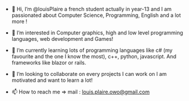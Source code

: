 - 👋 Hi, I’m @louisPlaire a french student actually in year-13 and I am passionated about Computer Science, Programming, English and a lot more !
 
- 👀 I’m interested in Computer graphics, high and low level programming languages, web development and Games!
 
- 🌱 I’m currently learning lots of programming languages like c# (my favourite and the one I know the most), c++, python, javascript. 
  And frameworks like blazor or rails.
 
- 💞️ I’m looking to collaborate on every projects I can work on I am motivated and want to learn a lot!

- 📫 How to reach me => mail : louis.plaire.owo@gmail.com

<!---
louisPlaire/louisPlaire is a ✨ special ✨ repository because its `README.md` (this file) appears on your GitHub profile.
You can click the Preview link to take a look at your changes.
--->
